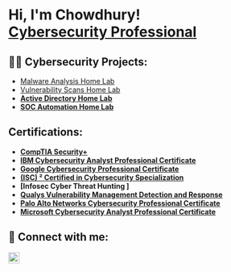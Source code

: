 <h1>Hi, I'm Chowdhury! <br/><a href="https://www.linkedin.com/in/minhazul-chowdhury/">Cybersecurity Professional</a> 

<h2>👨‍💻 Cybersecurity Projects:</h2>

-   [Malware Analysis Home Lab](https://github.com/mchowdhury2010/Malware-Analysis-Home-Lab/tree/main)
-   [Vulnerability Scans Home Lab](https://github.com/mchowdhury2010/Vulnerability-Scans-Home-Lab/tree/main)<b>
-   [Active Directory Home Lab](https://github.com/mchowdhury2010/Active-Directory-Home-Lab/tree/main)
-   [SOC Automation Home Lab](https://github.com/mchowdhury2010/Active-Directory-Home-Lab/tree/main)
  
<h2>Certifications:</h2>

- [CompTIA Security+](https://www.credly.com/badges/d262cd29-5d02-44c5-bac7-a06bda245c9b)<br>
- [IBM Cybersecurity Analyst Professional Certificate ](https://i.imgur.com/vDtRB5z.jpeg)<br/>
- [Google Cybersecurity Professional Certificate ](https://i.imgur.com/HETCGuA.jpeg)<br>
- [(ISC) ² Certified in Cybersecurity Specialization ](https://i.imgur.com/BoAnj0Z.jpeg)<br/>
- [Infosec Cyber Threat Hunting ]<br>
- [Qualys Vulnerability Management Detection and Response ](https://i.imgur.com/4ODOls7.jpeg)<br/>
- [Palo Alto Networks Cybersecurity Professional Certificate ](https://i.imgur.com/LFkv5sD.jpeg)<br>
- [Microsoft Cybersecurity Analyst Professional Certificate ](https://i.imgur.com/EYUvsJU.jpeg)<br/>

<h2> 🤳 Connect with me:</h2>

[<img align="left" alt="JoshMadakor | LinkedIn" width="22px" src="https://cdn.jsdelivr.net/npm/simple-icons@v3/icons/linkedin.svg" />][linkedin]

[linkedin]: https://linkedin.com/in/minhazul-chowdhury

<!--
**joshmadakor1/joshmadakor1** is a ✨ _special_ ✨ repository because its `README.md` (this file) appears on your GitHub profile.

Here are some ideas to get you started:

- 🔭 I’m currently working on ...
- 🌱 I’m currently learning ...
- 👯 I’m looking to collaborate on ...
- 🤔 I’m looking for help with ...
- 💬 Ask me about ...
- 📫 How to reach me: ...
- 😄 Pronouns: ...
- ⚡ Fun fact: ...
-->

